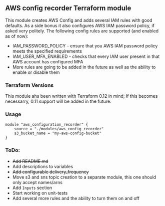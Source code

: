 ## AWS config recorder Terraform module

This module creates AWS Config and adds several IAM rules with good defaults. As a side bonus it also configures AWS IAM password policy, if asked very politely.
The following config rules are supported (and enabled as of now):
* IAM_PASSWORD_POLICY - ensure that you AWS IAM password policy meets the specified requirements
* IAM_USER_MFA_ENABLED - checks that every IAM user present in that AWS account has configured MFA
* More rules are going to be added in the future as well as the ability to enable or disable them

### Terraform Versions
This module ahs been written with Terraform 0.12 in mind; If this becomes necessarry, 0.11 support will be added in the future.

### Usage
```hcl
module "aws_configuration_recorder" {
    source = "./modules/aws_config_recorder"
    s3_bucket_name = "my-aws-config-bucket"
}
```

### ToDo:
* ~~Add README.md~~
* Add descriptions to variables
* ~~Add configurable delivery_frequency~~
* Move s3 and sns topic creation to a separate module, this one should only accept names/arns
* Add `Inputs` section
* Start working on unit-tests
* Add several more rules and the ability to turn them on and off